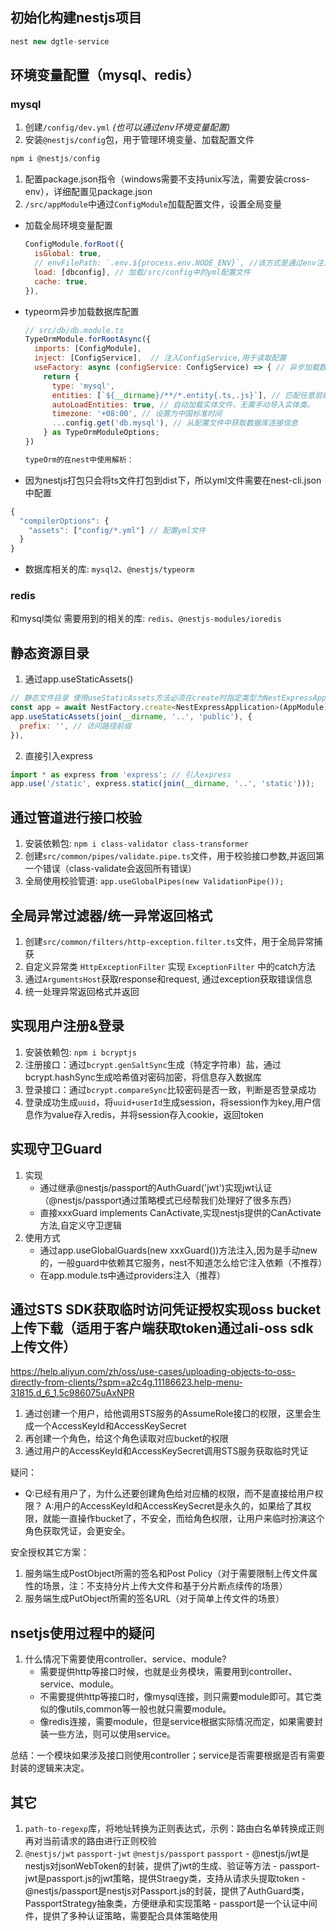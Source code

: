## 初始化构建nestjs项目
  ```javascript
  nest new dgtle-service
  ```
## 环境变量配置（mysql、redis）
### mysql
1. 创建`/config/dev.yml` *(也可以通过env环境变量配置)*
2. 安装`@nestjs/config`包，用于管理环境变量、加载配置文件

  ```javascript
  npm i @nestjs/config
  ```
1. 配置package.json指令（windows需要不支持unix写法，需要安装cross-env），详细配置见package.json
2. `/src/appModule`中通过`ConfigModule`加载配置文件，设置全局变量
  - 加载全局环境变量配置
    ```javascript
    ConfigModule.forRoot({
      isGlobal: true,
      // envFilePath: `.env.${process.env.NODE_ENV}`, //该方式是通过env注入环境变量
      load: [dbconfig], // 加载/src/config中的yml配置文件
      cache: true,
    }),
    ```
  - typeorm异步加载数据库配置
    ```javascript
    // src/db/db.module.ts
    TypeOrmModule.forRootAsync({
      imports: [ConfigModule],
      inject: [ConfigService],  // 注入ConfigService,用于读取配置
      useFactory: async (configService: ConfigService) => { // 异步加载数据库配置
        return {
          type: 'mysql',
          entities: [`${__dirname}/**/*.entity{.ts,.js}`], // 匹配任意层级下的所有实体文件 **/*.entity{.ts,.js} 表示匹配所有以 .ts 或 .js 结尾的文件。
          autoLoadEntities: true, // 自动加载实体文件，无需手动导入实体类。
          timezone: '+08:00', // 设置为中国标准时间
          ...config.get('db.mysql'), // 从配置文件中获取数据库连接信息
        } as TypeOrmModuleOptions;
    })

    typeOrm的在nest中使用解析：
    ```
  - 因为nestjs打包只会将ts文件打包到dist下，所以yml文件需要在nest-cli.json中配置
  ```javascript
  {
    "compilerOptions": {
      "assets": ["config/*.yml"] // 配置yml文件
    }
  }
  ```
  - 数据库相关的库: `mysql2`、`@nestjs/typeorm`

### redis
  和mysql类似
  需要用到的相关的库: `redis`、`@nestjs-modules/ioredis`

## 静态资源目录
  1. 通过app.useStaticAssets()
  ```javascript
  // 静态文件目录 使用useStaticAssets方法必须在create时指定类型为NestExpressApplication （本质还是nest中对expree进行了封装）
  const app = await NestFactory.create<NestExpressApplication>(AppModule);
  app.useStaticAssets(join(__dirname, '..', 'public'), {
    prefix: '', // 访问路径前缀
  }),
  ```
  2. 直接引入express
  ```javascript
  import * as express from 'express'; // 引入express
  app.use('/static', express.static(join(__dirname, '..', 'static')));
  ```

## 通过管道进行接口校验
  1. 安装依赖包: `npm i class-validator class-transformer`
  2. 创建`src/common/pipes/validate.pipe.ts`文件，用于校验接口参数,并返回第一个错误（class-validate会返回所有错误）
  3. 全局使用校验管道: `app.useGlobalPipes(new ValidationPipe());`

## 全局异常过滤器/统一异常返回格式
  1. 创建`src/common/filters/http-exception.filter.ts`文件，用于全局异常捕获
  2. 自定义异常类 `HttpExceptionFilter` 实现 `ExceptionFilter` 中的catch方法
  3. 通过`ArgumentsHost`获取response和request, 通过exception获取错误信息
  4. 统一处理异常返回格式并返回

## 实现用户注册&登录
  1. 安装依赖包: `npm i bcryptjs`
  2. 注册接口：通过`bcrypt.genSaltSync`生成（特定字符串）盐，通过bcrypt.hashSync生成哈希值对密码加密，将信息存入数据库
  3. 登录接口：通过`bcrypt.compareSync`比较密码是否一致，判断是否登录成功
  4. 登录成功生成`uuid`，将`uuid+userId`生成session，将session作为key,用户信息作为value存入redis，并将session存入cookie，返回token

## 实现守卫Guard
  1. 实现
     - 通过继承@nestjs/passport的AuthGuard('jwt')实现jwt认证（@nestjs/passport通过策略模式已经帮我们处理好了很多东西）
     - 直接xxxGuard implements CanActivate,实现nestjs提供的CanActivate方法,自定义守卫逻辑
  2. 使用方式
     - 通过app.useGlobalGuards(new xxxGuard())方法注入,因为是手动new的，一般guard中依赖其它服务，nest不知道怎么给它注入依赖（不推荐）
     - 在app.module.ts中通过providers注入（推荐）

## 通过STS SDK获取临时访问凭证授权实现oss bucket上传下载（适用于客户端获取token通过ali-oss sdk上传文件）
  https://help.aliyun.com/zh/oss/use-cases/uploading-objects-to-oss-directly-from-clients/?spm=a2c4g.11186623.help-menu-31815.d_6_1.5c986075uAxNPR
  1. 通过创建一个用户，给他调用STS服务的AssumeRole接口的权限，这里会生成一个AccessKeyId和AccessKeySecret
  2. 再创建一个角色，给这个角色读取对应bucket的权限
  3. 通过用户的AccessKeyId和AccessKeySecret调用STS服务获取临时凭证

  疑问：
  - Q:已经有用户了，为什么还要创建角色给对应桶的权限，而不是直接给用户权限？
    A:用户的AccessKeyId和AccessKeySecret是永久的，如果给了其权限，就能一直操作bucket了，不安全，而给角色权限，让用户来临时扮演这个角色获取凭证，会更安全。

  安全授权其它方案：
  1. 服务端生成PostObject所需的签名和Post Policy（对于需要限制上传文件属性的场景，注：不支持分片上传大文件和基于分片断点续传的场景）
  2. 服务端生成PutObject所需的签名URL（对于简单上传文件的场景）

## nsetjs使用过程中的疑问
1. 什么情况下需要使用controller、service、module?
   - 需要提供http等接口时候，也就是业务模块，需要用到controller、service、module。
   - 不需要提供http等接口时，像mysql连接，则只需要module即可。其它类似的像utils,common等一般也就只需要module。
   - 像redis连接，需要module，但是service根据实际情况而定，如果需要封装一些方法，则可以使用service。
  
  总结：一个模块如果涉及接口则使用controller；service是否需要根据是否有需要封装的逻辑来决定。

## 其它
  1. `path-to-regexp`库，将地址转换为正则表达式，示例：路由白名单转换成正则再对当前请求的路由进行正则校验
  2. `@nestjs/jwt` `passport-jwt` `@nestjs/passport` `passport`
    - @nestjs/jwt是nestjs对jsonWebToken的封装，提供了jwt的生成、验证等方法
    - passport-jwt是passport.js的jwt策略，提供Straegy类，支持从请求头提取token
    - @nestjs/passport是nestjs对Passport.js的封装，提供了AuthGuard类，PassportStrategy抽象类，方便继承和实现策略
    - passport是一个认证中间件，提供了多种认证策略，需要配合具体策略使用